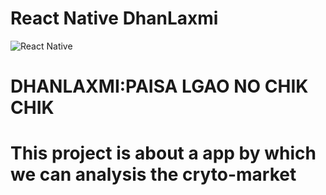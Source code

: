 # React Native DhanLaxmi

 <img alt="React Native" src="https://img.shields.io/badge/React-Native-blue.svg?longCache=true&style=flat-square" />

 <h1>DHANLAXMI:PAISA LGAO NO CHIK CHIK<h1>
 <p> This project is about a app by which we can analysis the cryto-market<p>






 

